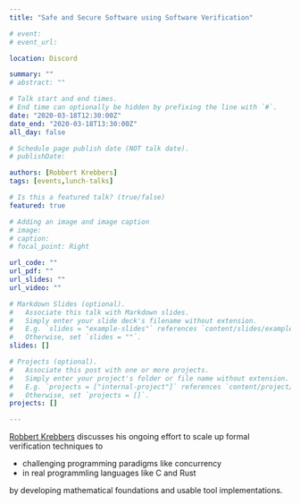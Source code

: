 ```yaml
---
title: "Safe and Secure Software using Software Verification"

# event: 
# event_url: 

location: Discord

summary: ""
# abstract: ""

# Talk start and end times.
# End time can optionally be hidden by prefixing the line with `#`.
date: "2020-03-18T12:30:00Z"
date_end: "2020-03-18T13:30:00Z"
all_day: false

# Schedule page publish date (NOT talk date).
# publishDate:

authors: [Robbert Krebbers]
tags: [events,lunch-talks]

# Is this a featured talk? (true/false)
featured: true

# Adding an image and image caption
# image:
# caption: 
# focal_point: Right

url_code: ""
url_pdf: ""
url_slides: ""
url_video: ""

# Markdown Slides (optional).
#   Associate this talk with Markdown slides.
#   Simply enter your slide deck's filename without extension.
#   E.g. `slides = "example-slides"` references `content/slides/example-slides.md`.
#   Otherwise, set `slides = ""`.
slides: []

# Projects (optional).
#   Associate this post with one or more projects.
#   Simply enter your project's folder or file name without extension.
#   E.g. `projects = ["internal-project"]` references `content/project/deep-learning/index.md`.
#   Otherwise, set `projects = []`.
projects: []

---
```



[Robbert Krebbers](https://robbertkrebbers.nl/) discusses his ongoing effort to scale up formal verification techniques to

 * challenging programming paradigms like concurrency
 * in real programmling languages like C and Rust
 
by developing mathematical foundations and usable tool implementations.

